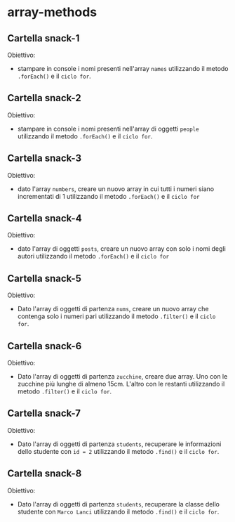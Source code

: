 # array-methods

## Cartella snack-1

Obiettivo:

- stampare in console i nomi presenti nell'array `names` utilizzando il metodo `.forEach()` e il `ciclo for`.

## Cartella snack-2

Obiettivo:

- stampare in console i nomi presenti nell'array di oggetti `people` utilizzando il metodo `.forEach()` e il `ciclo for`.

## Cartella snack-3

Obiettivo:

- dato l'array `numbers`, creare un nuovo array in cui tutti i numeri siano incrementati di 1 utilizzando il metodo `.forEach()` e il `ciclo for`

## Cartella snack-4

Obiettivo:

- dato l'array di oggetti `posts`, creare un nuovo array con solo i nomi degli autori utilizzando il metodo `.forEach()` e il `ciclo for`

## Cartella snack-5

Obiettivo:

- Dato l'array di oggetti di partenza `nums`, creare un nuovo array che contenga solo i numeri pari utilizzando il metodo `.filter()` e il `ciclo for`.

## Cartella snack-6

Obiettivo:

- Dato l'array di oggetti di partenza `zucchine`, creare due array. Uno con le zucchine più lunghe di almeno 15cm. L'altro con le restanti utilizzando il metodo `.filter()` e il `ciclo for`.

## Cartella snack-7

Obiettivo:

- Dato l'array di oggetti di partenza `students`, recuperare le informazioni dello studente con `id = 2` utilizzando il metodo `.find()` e il `ciclo for`.

## Cartella snack-8

Obiettivo:

- Dato l'array di oggetti di partenza `students`, recuperare la classe dello studente con `Marco Lanci` utilizzando il metodo `.find()` e il `ciclo for`.
